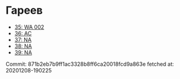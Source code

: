 # Гареев
- [35: WA 002](35.md)
- [36: AC](36.md)
- [37: NA](37.md)
- [38: NA](38.md)
- [39: NA](39.md)

Commit: 871b2eb7b9ff1ac3328b8ff6ca20018fcd9a863e
 fetched at: 20201208-190225
